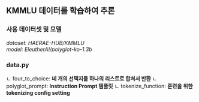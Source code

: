 ## KMMLU 데이터를 학습하여 추론

### 사용 데이터셋 및 모델
*dataset: HAERAE-HUB/KMMLU* <br>
*model: EleutherAI/polyglot-ko-1.3b*


### data.py
ㄴ four_to_choice: **네 개의 선택지를 하나의 리스트로 합쳐서 반환**
ㄴ polyglot_prompt: **Instruction Prompt 템플릿**
ㄴ tokenize_function: **훈련을 위한 tokenizing config setting**
